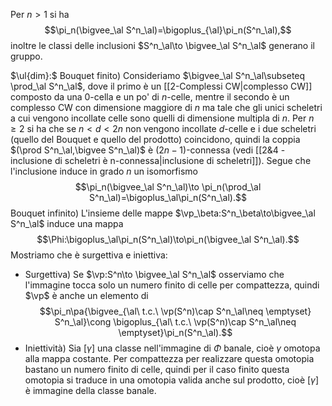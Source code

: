 Per $n>1$ si ha $$\pi_n(\bigvee_\al S^n_\al)=\bigoplus_{\al}\pi_n(S^n_\al),$$inoltre le classi delle inclusioni $S^n_\al\to \bigvee_\al S^n_\al$ generano il gruppo.

$\ul{dim}:$ 
Bouquet finito) Consideriamo $\bigvee_\al S^n_\al\subseteq \prod_\al S^n_\al$, dove il primo è un [[2-Complessi CW|complesso CW]] composto da una $0$-cella e un po' di $n$-celle, mentre il secondo è un complesso CW con dimensione maggiore di $n$ ma tale che gli unici scheletri a cui vengono incollate celle sono quelli di dimensione multipla di $n$.
Per $n\geq 2$ si ha che se $n<d<2n$ non vengono incollate $d$-celle e i due scheletri (quello del Bouquet e quello del prodotto) coincidono, quindi la coppia $(\prod S^n_\al,\bigvee S^n_\al)$ è $(2n-1)$-connessa (vedi [[2&4 -inclusione di scheletri è n-connessa|inclusione di scheletri]]).
Segue che l'inclusione induce in grado $n$ un isomorfismo$$\pi_n(\bigvee_\al S^n_\al)\to \pi_n(\prod_\al S^n_\al)=\bigoplus_\al\pi_n(S^n_\al).$$Bouquet infinito) L'insieme delle mappe $\vp_\beta:S^n_\beta\to\bigvee_\al S^n_\al$ induce una mappa $$\Phi:\bigoplus_\al\pi_n(S^n_\al)\to\pi_n(\bigvee_\al S^n_\al).$$Mostriamo che è surgettiva e iniettiva:
- Surgettiva) Se $\vp:S^n\to \bigvee_\al S^n_\al$ osserviamo che l'immagine tocca solo un numero finito di celle per compattezza, quindi $\vp$ è anche un elemento di $$\pi_n\pa{\bigvee_{\al\ t.c.\ \vp(S^n)\cap S^n_\al\neq \emptyset} S^n_\al}\cong \bigoplus_{\al\ t.c.\ \vp(S^n)\cap S^n_\al\neq \emptyset}\pi_n(S^n_\al).$$
- Iniettività) Sia $[\gamma]$ una classe nell'immagine di $\Phi$ banale, cioè $\gamma$ omotopa alla mappa costante. Per compattezza per realizzare questa omotopia bastano un numero finito di celle, quindi per il caso finito questa omotopia si traduce in una omotopia valida anche sul prodotto, cioè $[\gamma]$ è immagine della classe banale.